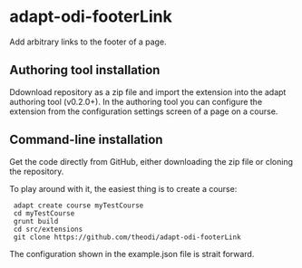 # adapt-odi-footerLink

Add arbitrary links to the footer of a page.

## Authoring tool installation

Ddownload repository as a zip file and import the extension into the adapt authoring tool (v0.2.0+). In the authoring tool you can configure the extension from the configuration settings screen of a page on a course. 

## Command-line installation

Get the code directly from GitHub, either downloading the zip file or cloning the repository.

To play around with it, the easiest thing is to create a course:

```
 adapt create course myTestCourse
 cd myTestCourse
 grunt build
 cd src/extensions
 git clone https://github.com/theodi/adapt-odi-footerLink
```

The configuration shown in the example.json file is strait forward.
